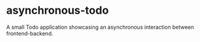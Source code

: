 # asynchronous-todo
A small Todo application showcasing an asynchronous interaction between frontend-backend.
